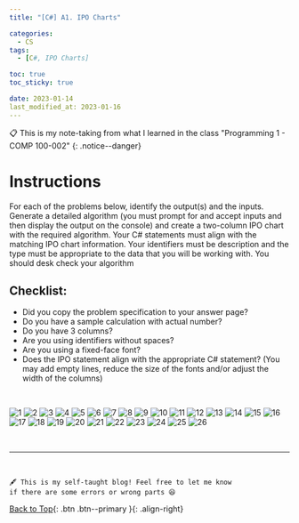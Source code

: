 ```yaml
---
title: "[C#] A1. IPO Charts"

categories:
  - CS
tags:
  - [C#, IPO Charts]

toc: true
toc_sticky: true

date: 2023-01-14
last_modified_at: 2023-01-16
---
```


<!-- {% capture notice-2 %}

📋 This is the tech-news archives to help me keep track of what I am interested in!

- Reference tech news link: <https://thenextweb.com/news/blockchain-development-tech-career>
  {% endcapture %}

<div class="notice--danger">{{ notice-2 | markdownify }}</div> -->

📋 This is my note-taking from what I learned in the class "Programming 1 - COMP 100-002"
{: .notice--danger}

# Instructions

For each of the problems below, identify the output(s) and the inputs. Generate a detailed algorithm (you must prompt for and accept inputs and then display the output on the console) and create a two-column IPO chart with the required algorithm. Your C# statements must align with the matching IPO chart information. Your identifiers must be description and the type must be appropriate to the data that you will be working with. You should desk check your algorithm

## Checklist:

- Did you copy the problem specification to your answer page?
- Do you have a sample calculation with actual number?
- Do you have 3 columns?
- Are you using identifiers without spaces?
- Are you using a fixed-face font?
- Does the IPO statement align with the appropriate C# statement? (You may add empty lines, reduce the size of the fonts and/or adjust the width of the columns)

<br>

![1](../../../assets/images/pr-a1-_Page_02.jpg)
![2](../../../assets/images/pr-a1-_Page_03.jpg)
![3](../../../assets/images/pr-a1-_Page_04.jpg)
![4](../../../assets/images/pr-a1-_Page_05.jpg)
![5](../../../assets/images/pr-a1-_Page_06.jpg)
![6](../../../assets/images/pr-a1-_Page_07.jpg)
![7](../../../assets/images/pr-a1-_Page_08.jpg)
![8](../../../assets/images/pr-a1-_Page_09.jpg)
![9](../../../assets/images/pr-a1-_Page_10.jpg)
![10](../../../assets/images/pr-a1-_Page_11.jpg)
![11](../../../assets/images/pr-a1-_Page_12.jpg)
![12](../../../assets/images/pr-a1-_Page_13.jpg)
![13](../../../assets/images/pr-a1-_Page_14.jpg)
![14](../../../assets/images/pr-a1-_Page_15.jpg)
![15](../../../assets/images/pr-a1-_Page_16.jpg)
![16](../../../assets/images/pr-a1-_Page_17.jpg)
![17](../../../assets/images/pr-a1-_Page_18.jpg)
![18](../../../assets/images/pr-a1-_Page_19.jpg)
![19](../../../assets/images/pr-a1-_Page_20.jpg)
![20](../../../assets/images/pr-a1-_Page_21.jpg)
![21](../../../assets/images/pr-a1-_Page_22.jpg)
![22](../../../assets/images/pr-a1-_Page_23.jpg)
![23](../../../assets/images/pr-a1-_Page_24.jpg)
![24](../../../assets/images/pr-a1-_Page_25.jpg)
![25](../../../assets/images/pr-a1-_Page_26.jpg)
![26](../../../assets/images/pr-a1-_Page_27.jpg)

<br>

---

<br>

    🖋️ This is my self-taught blog! Feel free to let me know
    if there are some errors or wrong parts 😆

[Back to Top](#){: .btn .btn--primary }{: .align-right}
